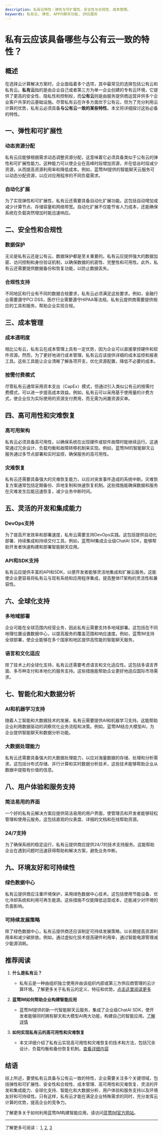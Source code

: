 ```yaml
---
description: 私有云特性：弹性与可扩展性，安全性与合规性，成本管理。
keywords: 私有云, 弹性, APP内聊天功能, IM云服务
---
```

# 私有云应该具备哪些与公有云一致的特性？

## 概述
在选择云计算解决方案时，企业面临着多个选项，其中最常见的选择包括公有云和私有云。**私有云**指的是由企业自己或者第三方为单一企业创建的专有云环境，它提供了更高的安全性、隐私性和控制权，而**公有云**则是由服务提供商运营并供多个企业客户共享的云基础设施。尽管私有云在许多方面优于公有云，但为了充分利用云计算的优势，私有云必须具备**与公有云一致的某些特性**。本文将详细探讨这些必备的特性。

## 一、弹性和可扩展性

### 动态资源分配
私有云应能够根据需求动态调整资源分配，这意味着它必须具备类似于公有云的弹性和可扩展性能力。这种能力可以使企业在高峰时段增加资源，并在低谷时段减少资源，从而提高资源利用率和降低成本。例如，蓝莺IM提供的智能聊天云服务可以动态分配资源，以应对应用程序的不同负载需求。

### 自动化扩展
为了实现弹性和可扩展性，私有云还需要具备自动化扩展功能。这包括自动增加或减少计算节点、存储容量和网络带宽。自动化扩展不仅能节省人力成本，还能确保系统在负载突然增加时能迅速响应。

## 二、安全性和合规性

### 数据保护
无论是私有云还是公有云，数据保护都是至关重要的。私有云应提供强大的数据加密、访问控制和身份验证机制，以确保数据的机密性、完整性和可用性。此外，私有云还需要提供数据备份和恢复功能，以防止数据丢失。

### 合规性支持
不同地区和行业有不同的数据合规要求，私有云必须满足这些要求。例如，金融行业需要遵守PCI DSS，医疗行业需要遵守HIPAA等法规。私有云提供商需要提供相应的工具和服务，帮助企业实现合规。

## 三、成本管理

### 成本透明度
相比公有云，私有云在成本管理上具有一定优势，因为企业可以直接掌控硬件和软件资源。然而，为了更好地进行成本管理，私有云应该提供详细的成本监控和报表工具。这些工具能让企业清晰了解各项开支，优化资源配置，降低不必要的成本。

### 按需付费模式
尽管私有云通常采用资本支出（CapEx）模式，但通过引入类似公有云的按需付费模式，可以进一步提高成本效益。例如，私有云可以采用基于使用量的计费方式，使企业仅为实际使用的资源支付费用，而无需为闲置资源买单。

## 四、高可用性和灾难恢复

### 高可用架构
私有云必须具备高可用性，以确保系统在出现硬件或软件故障时能继续运行。这通常通过冗余设计、负载均衡和故障转移机制来实现。例如，蓝莺IM的智能聊天云服务通过多节点部署和实时监控，确保服务的高可用性。

### 灾难恢复
私有云还需要具备强大的灾难恢复能力，以应对突发事件造成的系统中断。灾难恢复方案通常包括定期备份、异地复制和快速恢复机制。这些措施能确保数据和服务在灾难发生后能迅速恢复，减少业务中断时间。

## 五、灵活的开发和集成能力

### DevOps支持
为了提高开发效率和部署速度，私有云需要支持DevOps实践。这包括提供自动化部署、持续集成和持续交付工具。例如，蓝莺IM集成企业级ChatAI SDK，能够帮助开发者快速构建和部署智能聊天应用。

### API和SDK支持
私有云应提供丰富的API和SDK，以便开发者能够灵活地集成和扩展云服务。这能使企业更容易将私有云与现有系统和应用程序集成，提高整体IT架构的灵活性和兼容性。

## 六、全球化支持

### 多地域部署
企业可能在全球范围内经营业务，因此私有云需要支持多地域部署。这包括在不同地理位置设置数据中心，以提高服务的覆盖范围和响应速度。例如，蓝莺IM支持全球部署，使企业能够在多个国家和地区提供高性能的智能聊天服务。

### 语言和文化适应
除了技术上的全球化支持，私有云还需要考虑语言和文化适应性。这包括多语言界面、多币种支付和本地化的服务支持。这些措施能帮助企业更好地适应国际市场需求。

## 七、智能化和大数据分析

### AI和机器学习支持
随着人工智能和大数据技术的发展，私有云需要提供AI和机器学习支持。这能帮助企业利用数据驱动的洞察优化业务流程和决策。例如，蓝莺IM结合大模型AI，为企业提供智能聊天和数据分析功能。

### 大数据处理能力
私有云还需要具备强大的大数据处理能力，以应对海量数据的存储、处理和分析需求。这包括分布式存储、并行计算和实时数据分析技术，这些技术能够帮助企业从数据中提取有价值的信息。

## 八、用户体验和服务支持

### 简洁易用的界面
一个好的私有云解决方案应提供简洁易用的用户界面，使管理员和开发者能够轻松管理和使用云服务。这包括直观的仪表盘、详细的文档和在线帮助资源。

### 24/7支持
为了确保系统的稳定运行，私有云提供商应提供24/7的技术支持服务。这能帮助企业在遇到问题时迅速获得帮助和解决方案，避免业务中断。

## 九、环境友好和可持续性

### 绿色数据中心
私有云提供商应注重环境保护，采用绿色数据中心技术。这包括使用节能设备、优化冷却系统和利用可再生能源。这些措施不仅能降低运营成本，还能减少对环境的负面影响。

### 可持续发展策略
除了绿色数据中心，私有云提供商还应该制定可持续发展策略，以长期提高资源利用率和减少碳排放。例如，通过虚拟化技术提高硬件利用率，通过智能电源管理减少能源消耗。

## 推荐阅读

1. **什么是私有云？**
   - 私有云是一种由组织独立使用并由该组织内部或第三方供应商管理的云计算环境。了解更多关于私有云的定义、特征和优势。[点击这里阅读更多](https://docs.lanyingim.com/articles/product-and-technologies/lanying-im-private-cloud-enterprise-edition-published-and-kylin-os-neocertify.html)

2. **蓝莺IM如何帮助企业构建智能应用**
   - 蓝莺IM提供的新一代智能聊天云服务，集成了企业级ChatAI SDK，使开发者能够同时拥有聊天和大模型AI两大功能，构建自己的智能应用。[了解详情](https://docs.lanyingim.com/articles/product-and-technologies/how-to-add-chatgpt-to-your-app.html)

3. **如何实现私有云的高可用性和灾难恢复**
   - 本文详细介绍了私有云实现高可用性和灾难恢复的技术和方法，包括冗余设计、负载均衡和备份恢复机制。[查看详细内容](https://docs.lanyingim.com/articles/product-and-technologies/from-cloud-marketplace-to-compact-disk.html)

## 结语
综上所述，要使私有云具备与公有云一致的特性，企业需要关注多个关键领域，包括弹性和可扩展性、安全性和合规性、成本管理、高可用性和灾难恢复、灵活的开发和集成能力、全球化支持、智能化和大数据分析、用户体验和服务支持以及环境友好和可持续性。只有这样，私有云才能在满足企业特殊需求的同时，充分发挥云计算的优势，提高企业的竞争力。

了解更多关于如何利用蓝莺IM构建智能应用，请访问[蓝莺IM官方网站](https://www.lanyingim.com)。

---

了解更多可阅读：
[1](https://docs.lanyingim.com/articles/product-and-technologies/lanying-im-private-cloud-enterprise-edition-published-and-kylin-os-neocertify.html "1"), [2](https://docs.lanyingim.com/articles/product-and-technologies/how-to-add-chatgpt-to-your-app.html "2"), [3](https://docs.lanyingim.com/articles/product-and-technologies/from-cloud-marketplace-to-compact-disk.html "3")